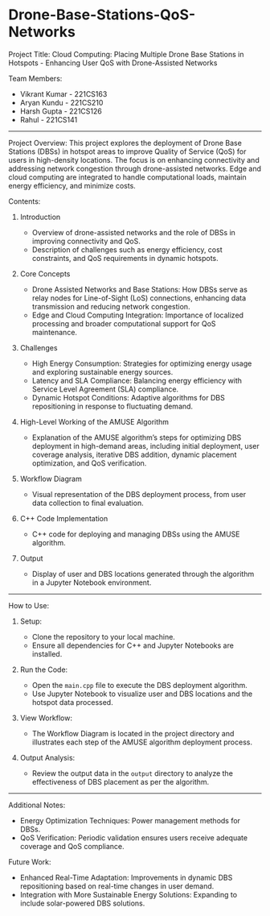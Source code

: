 # Drone-Base-Stations-QoS-Networks
Project Title: Cloud Computing: Placing Multiple Drone Base Stations in Hotspots - Enhancing User QoS with Drone-Assisted Networks

Team Members:
- Vikrant Kumar - 221CS163
- Aryan Kundu - 221CS210
- Harsh Gupta - 221CS126
- Rahul - 221CS141

---

Project Overview:
This project explores the deployment of Drone Base Stations (DBSs) in hotspot areas to improve Quality of Service (QoS) for users in high-density locations. The focus is on enhancing connectivity and addressing network congestion through drone-assisted networks. Edge and cloud computing are integrated to handle computational loads, maintain energy efficiency, and minimize costs.

Contents:
1. Introduction
   - Overview of drone-assisted networks and the role of DBSs in improving connectivity and QoS.
   - Description of challenges such as energy efficiency, cost constraints, and QoS requirements in dynamic hotspots.

2. Core Concepts
   - Drone Assisted Networks and Base Stations: How DBSs serve as relay nodes for Line-of-Sight (LoS) connections, enhancing data transmission and reducing network congestion.
   - Edge and Cloud Computing Integration: Importance of localized processing and broader computational support for QoS maintenance.

3. Challenges
   - High Energy Consumption: Strategies for optimizing energy usage and exploring sustainable energy sources.
   - Latency and SLA Compliance: Balancing energy efficiency with Service Level Agreement (SLA) compliance.
   - Dynamic Hotspot Conditions: Adaptive algorithms for DBS repositioning in response to fluctuating demand.

4. High-Level Working of the AMUSE Algorithm
   - Explanation of the AMUSE algorithm’s steps for optimizing DBS deployment in high-demand areas, including initial deployment, user coverage analysis, iterative DBS addition, dynamic placement optimization, and QoS verification.

5. Workflow Diagram
   - Visual representation of the DBS deployment process, from user data collection to final evaluation.

6. C++ Code Implementation
   - C++ code for deploying and managing DBSs using the AMUSE algorithm.

7. Output
   - Display of user and DBS locations generated through the algorithm in a Jupyter Notebook environment.

---

How to Use:
1. Setup:
   - Clone the repository to your local machine.
   - Ensure all dependencies for C++ and Jupyter Notebooks are installed.

2. Run the Code:
   - Open the `main.cpp` file to execute the DBS deployment algorithm.
   - Use Jupyter Notebook to visualize user and DBS locations and the hotspot data processed.

3. View Workflow:
   - The Workflow Diagram is located in the project directory and illustrates each step of the AMUSE algorithm deployment process.

4. Output Analysis:
   - Review the output data in the `output` directory to analyze the effectiveness of DBS placement as per the algorithm.

---

Additional Notes:
- Energy Optimization Techniques: Power management methods for DBSs.
- QoS Verification: Periodic validation ensures users receive adequate coverage and QoS compliance.

Future Work:
- Enhanced Real-Time Adaptation: Improvements in dynamic DBS repositioning based on real-time changes in user demand.
- Integration with More Sustainable Energy Solutions: Expanding to include solar-powered DBS solutions.

